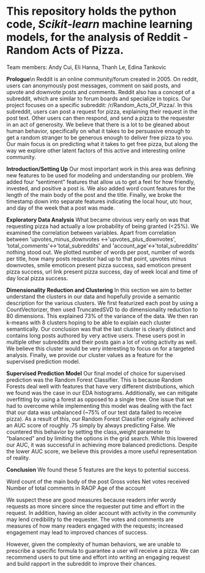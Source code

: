 # This repository holds the python code, *Scikit-learn* machine learning models, for the analysis of Reddit - Random Acts of Pizza.

Team members: Andy Cui, Eli Hanna, Thanh Le, Edina Tankovic

**Prologue**\n
Reddit is an online community/forum created in 2005. On reddit, users can anonymously post messages, comment on said posts, and upvote and downvote posts and comments. Reddit also has a concept of a subreddit, which are similar to forum boards and specialize in topics. 
Our project focuses on a specific subreddit: /r/Random_Acts_Of_Pizza/. In this subreddit, users can post a request for pizza, explaining their request in the post text. Other users can then respond, and send a pizza to the requester in an act of generosity. 
We believe that there is a lot to be gleaned about human behavior, specifically on what it takes to be persuasive enough to get a random stranger to be generous enough to deliver free pizza to you. Our main focus is on predicting what it takes to get free pizza, but along the way we explore other latent factors of this active and interesting online community.

**Introduction/Setting Up**
Our most important work in this area was defining new features to be used for modeling and understanding our problem. We added four “sentiment” features that allow us to get a feel for how friendly, invested, and positive a post is. We also added word count features for the length of the main body of the post and the title. Finally, we broke the timestamp down into separate features indicating the local hour, utc hour, and day of the week that a post was made. 

**Exploratory Data Analysis**
What became obvious very early on was that requesting pizza had actually a low probability of being granted (<25%). We examined the correlation between variables. Apart from correlation between 'upvotes_minus_downvotes <->'upvotes_plus_downvotes', 'total_comments'<->'total_subreddits' and 'account_age'<->'total_subreddits' nothing stood out. We plotted number of words per post, number of words per title, how many posts requestor had up to that point, upvotes minus downvotes, smile emoticon present pizza success, sad emoticon present pizza success, url link present pizza success, day of week local and time of day local pizza success.
 
**Dimensionality Reduction and Clustering**
In this section we aim to better understand the clusters in our data and hopefully provide a semantic description for the various clusters. We first featurized each post by using a CountVectorizer, then used TruncatedSVD to do dimensionality reduction to 80 dimensions. This explained  73% of the variance of the data. We then ran k-means with 8 clusters hoping to be able to explain each cluster semantically. Our conclusion was that the last cluster is clearly distinct and contains long posts authored by very active users. These users post in multiple other subreddits and their posts gain a lot of voting activity as well. We believe this cluster would be very interesting to focus on for a targeted analysis. Finally, we provide our cluster values as a feature for the supervised prediction model. 

**Supervised Prediction Model**
Our final model of choice for supervised prediction was the Random Forest Classifier. This is because Random Forests deal well with features that have very different distributions, which we found was the case in our EDA histograms. Additionally, we can mitigate overfitting by using a forest as opposed to a single tree. 
One issue that we had to overcome while implementing this model was dealing with the fact that our data was unbalanced (~75% of our test data failed to receive pizza). As a result of this, our Random Forest Classifier originally achieved an AUC score of roughly .75 simply by always predicting False. We countered this behavior by setting the class_weight parameter to “balanced” and by limiting the options in the grid search. While this lowered our AUC, it was successful in achieving more balanced predictions. Despite the lower AUC score, we believe this provides a more useful representation of reality.

**Conclusion**
We found these 5 features are the keys to potential success.  

Word count of the main body of the post
Gross votes
Net votes received
Number of total comments in RAOP
Age of the account

We suspect these are good measures because readers infer wordy requests as more sincere since the requester put time and effort in the request.   In addition, having an older account with activity in the community may lend credibility to the requester. The votes and comments are measures of how many readers engaged with the requests; increased engagement may lead to improved chances of success.

However, given the complexity of human behaviors, we are unable to prescribe a specific formula to guarantee a user will receive a pizza. We can recommend users to put time and effort into writing an engaging request and build rapport in the subreddit to improve their chances. 

